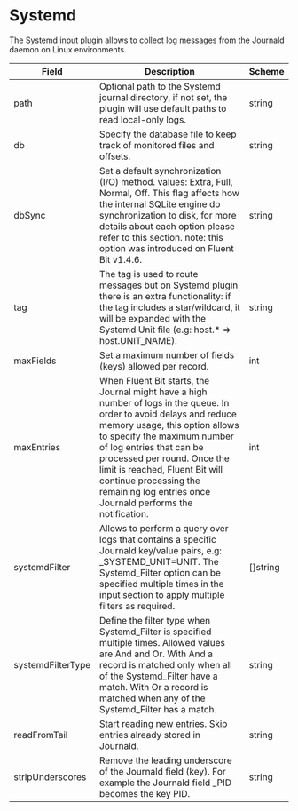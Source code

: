 # Systemd

The Systemd input plugin allows to collect log messages from the Journald daemon on Linux environments.


| Field | Description | Scheme |
| ----- | ----------- | ------ |
| path | Optional path to the Systemd journal directory, if not set, the plugin will use default paths to read local-only logs. | string |
| db | Specify the database file to keep track of monitored files and offsets. | string |
| dbSync | Set a default synchronization (I/O) method. values: Extra, Full, Normal, Off. This flag affects how the internal SQLite engine do synchronization to disk, for more details about each option please refer to this section. note: this option was introduced on Fluent Bit v1.4.6. | string |
| tag | The tag is used to route messages but on Systemd plugin there is an extra functionality: if the tag includes a star/wildcard, it will be expanded with the Systemd Unit file (e.g: host.* => host.UNIT_NAME). | string |
| maxFields | Set a maximum number of fields (keys) allowed per record. | int |
| maxEntries | When Fluent Bit starts, the Journal might have a high number of logs in the queue. In order to avoid delays and reduce memory usage, this option allows to specify the maximum number of log entries that can be processed per round. Once the limit is reached, Fluent Bit will continue processing the remaining log entries once Journald performs the notification. | int |
| systemdFilter | Allows to perform a query over logs that contains a specific Journald key/value pairs, e.g: _SYSTEMD_UNIT=UNIT. The Systemd_Filter option can be specified multiple times in the input section to apply multiple filters as required. | []string |
| systemdFilterType | Define the filter type when Systemd_Filter is specified multiple times. Allowed values are And and Or. With And a record is matched only when all of the Systemd_Filter have a match. With Or a record is matched when any of the Systemd_Filter has a match. | string |
| readFromTail | Start reading new entries. Skip entries already stored in Journald. | string |
| stripUnderscores | Remove the leading underscore of the Journald field (key). For example the Journald field _PID becomes the key PID. | string |

